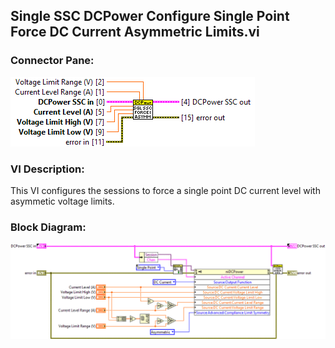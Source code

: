 ## **Single SSC DCPower Configure Single Point Force DC Current Asymmetric Limits.vi**
### Connector Pane:
![alt text](/docs/images/Instrument%20Control/DCPower/SSC%20DCPower/Source/Constant%20Current/Single%20SSC%20DCPower%20Configure%20Single%20Point%20Force%20DC%20Current%20Asymmetric%20Limits.vic.png "Single SSC DCPower Configure Single Point Force DC Current Asymmetric Limits.vi connector pane")

### VI Description:
This VI configures the sessions to force a single point DC current level with asymmetic voltage limits.

### Block Diagram:
![alt text](/docs/images/Instrument%20Control/DCPower/SSC%20DCPower/Source/Constant%20Current/Single%20SSC%20DCPower%20Configure%20Single%20Point%20Force%20DC%20Current%20Asymmetric%20Limits.vid.png "Single SSC DCPower Configure Single Point Force DC Current Asymmetric Limits.vi block diagram")
